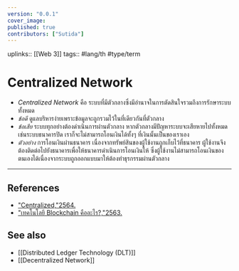 ```yaml
---
version: "0.0.1"
cover_image:
published: true
contributors: ["Sutida"]
---
```

uplinks:: [[Web 3]]
tags:: #lang/th #type/term

# Centralized Network
- *Centralized Network* คือ ระบบที่มีตัวกลางซึ่งมีอำนาจในการตัดสินใจรวมถึงการรักษาระบบทั้งหมด 
- *ข้อดี* ดูแลบริหารง่ายเพราะข้อมูลจะถูกรวมไว้ในที่เดียวกันที่ตัวกลาง
- *ข้อเสีย* ระบบทุกอย่างต้องดำเนินการผ่านตัวกลาง หากตัวกลางมีปัญหาระบบจะเสียหายไปทั้งหมด เช่นระบบธนาคารปิด เราก็จะไม่สามารถโอนเงินได้ทั้งๆ ที่เงินนั้นเป็นของเราเอง
- *ตัวอย่าง* การโอนเงินผ่านธนาคาร เนื่องจากทรัพย์สินของผู้ใช้งานถูกเก็บไว้ที่ธนาคาร ผู้ใช้งานจึงต้องติดต่อไปยังธนาคารเพื่อให้ธนาคารดำเนินการโอนเงินให้ ซึ่งผู้ใช้งานไม่สามารถโอนเงินของตนเองได้เนื่องจากระบบถูกออกแบบมาให้ต้องทำธุรกรรมผ่านตัวกลาง
---
## References
-  ["Centralized,"2564.](https://zipmex.com/th/glossary/centralized/)
-  ["เทคโนโลยี Blockchain คืออะไร?,"2563.](https://bitcoinaddict.org/2019/12/13/what-is-blockchain-technology/)
## See also
-   [[Distributed Ledger Technology (DLT)]]
-   [[Decentralized Network]]
